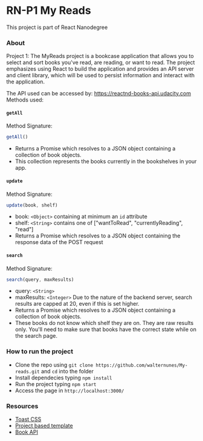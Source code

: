 # RN-P1 My Reads
This project is part of React Nanodegree

### About
Project 1: The MyReads project is a bookcase application that allows you to select and sort books you've read, are reading, or want to read. The project emphasizes using React to build the application and provides an API server and client library, which will be used to persist information and interact with the application.

The API used can be accessed by: https://reactnd-books-api.udacity.com <br>
Methods used:
#### `getAll`

Method Signature:

```js
getAll()
```

* Returns a Promise which resolves to a JSON object containing a collection of book objects.
* This collection represents the books currently in the bookshelves in your app.

#### `update`

Method Signature:

```js
update(book, shelf)
```

* book: `<Object>` containing at minimum an `id` attribute
* shelf: `<String>` contains one of ["wantToRead", "currentlyReading", "read"]  
* Returns a Promise which resolves to a JSON object containing the response data of the POST request

#### `search`

Method Signature:

```js
search(query, maxResults)
```

* query: `<String>`
* maxResults: `<Integer>` Due to the nature of the backend server, search results are capped at 20, even if this is set higher.
* Returns a Promise which resolves to a JSON object containing a collection of book objects.
* These books do not know which shelf they are on. They are raw results only. You'll need to make sure that books have the correct state while on the search page.

### How to run the project
* Clone the repo using ```git clone https://github.com/walternunes/My-reads.git``` and ```cd``` into the folder
* Install dependecies typing ```npm install```
* Run the project typing ```npm start```
* Access the page in ```http://localhost:3000/```

### Resources
* [Toast CSS](https://www.w3schools.com/howto/howto_js_snackbar.asp)
* [Project based template](https://github.com/udacity/reactnd-project-myreads-starter)
* [Book API](https://reactnd-books-api.udacity.com)


